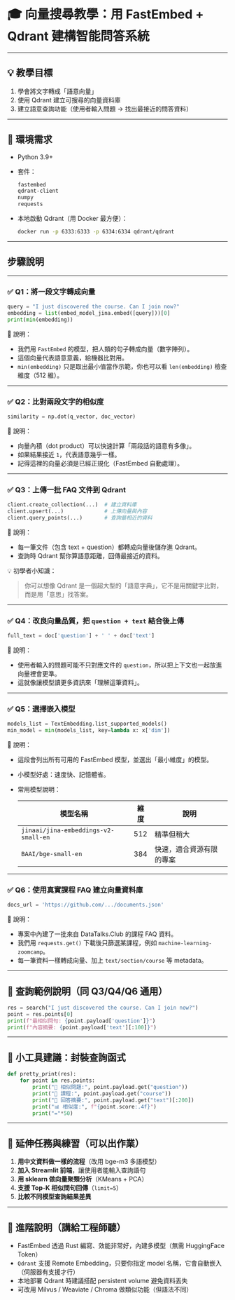
# 🎓 向量搜尋教學：用 FastEmbed + Qdrant 建構智能問答系統

---

## 💡 教學目標

1. 學會將文字轉成「語意向量」
2. 使用 Qdrant 建立可搜尋的向量資料庫
3. 建立語意查詢功能（使用者輸入問題 → 找出最接近的問答資料）

---

## 🧰 環境需求

* Python 3.9+

* 套件：

  ```txt
  fastembed
  qdrant-client
  numpy
  requests
  ```

* 本地啟動 Qdrant（用 Docker 最方便）：

  ```bash
  docker run -p 6333:6333 -p 6334:6334 qdrant/qdrant
  ```

---

## 步驟說明

---

### ✅ Q1：將一段文字轉成向量

```python
query = "I just discovered the course. Can I join now?"
embedding = list(embed_model_jina.embed([query]))[0]
print(min(embedding))
```

📘 說明：

* 我們用 `FastEmbed` 的模型，把人類的句子轉成向量（數字陣列）。
* 這個向量代表語意意義，給機器比對用。
* `min(embedding)` 只是取出最小值當作示範，你也可以看 `len(embedding)` 檢查維度（512 維）。

---

### ✅ Q2：比對兩段文字的相似度

```python
similarity = np.dot(q_vector, doc_vector)
```

📘 說明：

* 向量內積（dot product）可以快速計算「兩段話的語意有多像」。
* 如果結果接近 `1`，代表語意幾乎一樣。
* 記得這裡的向量必須是已經正規化（FastEmbed 自動處理）。

---

### ✅ Q3：上傳一批 FAQ 文件到 Qdrant

```python
client.create_collection(...)  # 建立資料庫
client.upsert(...)             # 上傳向量與內容
client.query_points(...)       # 查詢最相近的資料
```

📘 說明：

* 每一筆文件（包含 text + question）都轉成向量後儲存進 Qdrant。
* 查詢時 Qdrant 幫你算語意距離，回傳最接近的資料。

💡 初學者小知識：

> 你可以想像 Qdrant 是一個超大型的「語意字典」，它不是用關鍵字比對，而是用「意思」找答案。

---

### ✅ Q4：改良向量品質，把 `question + text` 結合後上傳

```python
full_text = doc['question'] + ' ' + doc['text']
```

📘 說明：

* 使用者輸入的問題可能不只對應文件的 `question`，所以把上下文也一起放進向量裡會更準。
* 這就像讓模型讀更多資訊來「理解這筆資料」。

---

### ✅ Q5：選擇嵌入模型

```python
models_list = TextEmbedding.list_supported_models()
min_model = min(models_list, key=lambda x: x['dim'])
```

📘 說明：

* 這段會列出所有可用的 FastEmbed 模型，並選出「最小維度」的模型。
* 小模型好處：速度快、記憶體省。
* 常用模型說明：

  | 模型名稱                                 | 維度  | 說明           |
  | ------------------------------------ | --- | ------------ |
  | `jinaai/jina-embeddings-v2-small-en` | 512 | 精準但稍大        |
  | `BAAI/bge-small-en`                  | 384 | 快速，適合資源有限的專案 |

---

### ✅ Q6：使用真實課程 FAQ 建立向量資料庫

```python
docs_url = 'https://github.com/.../documents.json'
```

📘 說明：

* 專案中內建了一批來自 DataTalks.Club 的課程 FAQ 資料。
* 我們用 `requests.get()` 下載後只篩選某課程，例如 `machine-learning-zoomcamp`。
* 每一筆資料一樣轉成向量、加上 `text/section/course` 等 metadata。

---

## 🧪 查詢範例說明（同 Q3/Q4/Q6 通用）

```python
res = search("I just discovered the course. Can I join now?")
point = res.points[0]
print(f"最相似問句: {point.payload['question']}")
print(f"內容摘要: {point.payload['text'][:100]}")
```

---

## 🔧 小工具建議：封裝查詢函式

```python
def pretty_print(res):
    for point in res.points:
        print("🧠 相似問題:", point.payload.get("question"))
        print("📌 課程:", point.payload.get("course"))
        print("📄 回答摘要:", point.payload.get("text")[:200])
        print("📊 相似度:", f"{point.score:.4f}")
        print("="*50)
```

---

## 🎯 延伸任務與練習（可以出作業）

1. **用中文資料做一樣的流程**（改用 bge-m3 多語模型）
2. **加入 Streamlit 前端**，讓使用者能輸入查詢語句
3. **用 sklearn 做向量聚類分析**（KMeans + PCA）
4. **支援 Top-K 相似問句回傳**（`limit=5`）
5. **比較不同模型查詢結果差異**

---

## 🧱 進階說明（講給工程師聽）

* FastEmbed 透過 Rust 編寫、效能非常好，內建多模型（無需 HuggingFace Token）
* `Qdrant` 支援 Remote Embedding，只要你指定 model 名稱，它會自動嵌入（伺服器有支援才行）
* 本地部署 Qdrant 時建議搭配 persistent volume 避免資料丟失
* 可改用 Milvus / Weaviate / Chroma 做類似功能（但語法不同）

